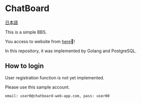 # ChatBoard

[日本語](https://github.com/ygjken/chatboard-web-app/blob/master/misc/jpREADME.md)

This is a simple BBS.

You access to website from [here](https://chatboard-web-app.herokuapp.com/)👋!

In this repository, it was implemented by Golang and PostgreSQL.

## How to login
User registration function is not yet implemented.

Please use this sample account.

`email: user0@chatboard-web-app.com, pass: user00`

